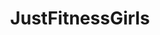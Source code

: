 ---
title: JustFitnessGirls
crosslinks:
- anllelasagra
- asianfitgirls
- chicks_with_dicks
- helgalovekaty
- LaurenDrain
- leotards
- fatlogic
- Death_By_SnuSnu
- TeenyGinger
- BlancNoir
- nsfw
- SaraJUnderwood
- SophieMudd
- juliakelly
- AllisonParker
- uncommonposes
- fitgirls
- AmandaEliseLee
- BrasilOnReddit
---